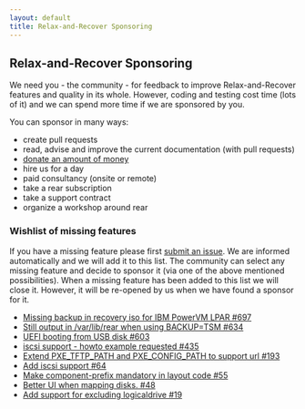 ```yaml
---
layout: default
title: Relax-and-Recover Sponsoring
---
```

## Relax-and-Recover Sponsoring

We need you - the community - for feedback to improve Relax-and-Recover features and quality in its whole. However, coding and testing cost time (lots of it) and we can spend more time if we are sponsored by you.

You can sponsor in many ways:

 - create pull requests
 - read, advise and improve the current documentation (with pull requests)
 - [donate an amount of money](https://www.paypal.com/cgi-bin/webscr?item_name=Donation+to+Relax+and+Recover&cmd=_donations&business=gratien.dhaese%40gmail.com)
 - hire us for a day
 - paid consultancy (onsite or remote)
 - take a rear subscription
 - take a support contract
 - organize a workshop around rear

### Wishlist of missing features

If you have a missing feature please first [submit an issue](https://github.com/rear/rear/issues). We are informed automatically and we will add it to this list. The community can select any missing feature and decide to sponsor it (via one of the above mentioned possibilities). When a missing feature has been added to this list we will close it. However, it will be re-opened by us when we have found a sponsor for it.

 - [Missing backup in recovery iso for IBM PowerVM LPAR #697](https://github.com/rear/rear/issues/697)
 - [Still output in /var/lib/rear when using BACKUP=TSM #634](https://github.com/rear/rear/issues/634)
 - [UEFI booting from USB disk #603](https://github.com/rear/rear/issues/603)
 - [iscsi support - howto example requested #435](https://github.com/rear/rear/issues/435)
 - [Extend PXE_TFTP_PATH and PXE_CONFIG_PATH to support url #193](https://github.com/rear/rear/issues/193)
 - [Add iscsi support #64](https://github.com/rear/rear/issues/64)
 - [Make component-prefix mandatory in layout code #55](https://github.com/rear/rear/issues/55)
 - [Better UI when mapping disks. #48](https://github.com/rear/rear/issues/48)
 - [Add support for excluding logicaldrive #19](https://github.com/rear/rear/issues/19)

